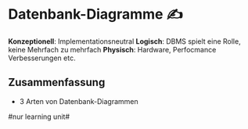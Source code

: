 # Datenbank-Diagramme ✍️

**Konzeptionell**: Implementationsneutral
**Logisch**: DBMS spielt eine Rolle, keine Mehrfach zu mehrfach
**Physisch**: Hardware, Perfocmance Verbesserungen etc.

## Zusammenfassung
- 3 Arten von Datenbank-Diagrammen

#nur learning unit#